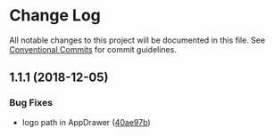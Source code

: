 # Change Log

All notable changes to this project will be documented in this file.
See [Conventional Commits](https://conventionalcommits.org) for commit guidelines.

## 1.1.1 (2018-12-05)


### Bug Fixes

* logo path in AppDrawer ([40ae97b](https://github.com/6stars/gatsby-docs/commit/40ae97b))
